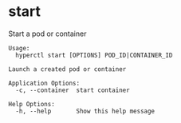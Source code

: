 # start

Start a pod or container

```
Usage:
  hyperctl start [OPTIONS] POD_ID|CONTAINER_ID

Launch a created pod or container

Application Options:
  -c, --container  start container

Help Options:
  -h, --help       Show this help message
```
